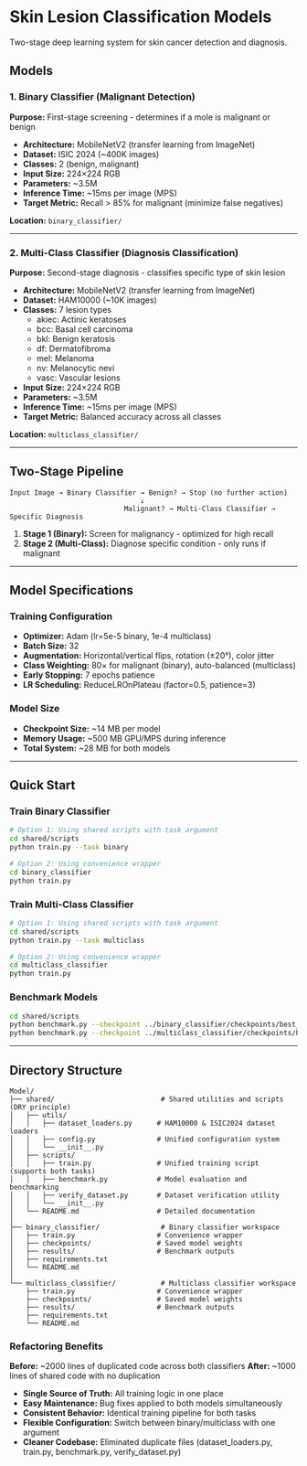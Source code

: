 # Skin Lesion Classification Models

Two-stage deep learning system for skin cancer detection and diagnosis.

## Models

### 1. Binary Classifier (Malignant Detection)
**Purpose:** First-stage screening - determines if a mole is malignant or benign

- **Architecture:** MobileNetV2 (transfer learning from ImageNet)
- **Dataset:** ISIC 2024 (~400K images)
- **Classes:** 2 (benign, malignant)
- **Input Size:** 224×224 RGB
- **Parameters:** ~3.5M
- **Inference Time:** ~15ms per image (MPS)
- **Target Metric:** Recall > 85% for malignant (minimize false negatives)

**Location:** `binary_classifier/`

---

### 2. Multi-Class Classifier (Diagnosis Classification)
**Purpose:** Second-stage diagnosis - classifies specific type of skin lesion

- **Architecture:** MobileNetV2 (transfer learning from ImageNet)
- **Dataset:** HAM10000 (~10K images)
- **Classes:** 7 lesion types
  - akiec: Actinic keratoses
  - bcc: Basal cell carcinoma
  - bkl: Benign keratosis
  - df: Dermatofibroma
  - mel: Melanoma
  - nv: Melanocytic nevi
  - vasc: Vascular lesions
- **Input Size:** 224×224 RGB
- **Parameters:** ~3.5M
- **Inference Time:** ~15ms per image (MPS)
- **Target Metric:** Balanced accuracy across all classes

**Location:** `multiclass_classifier/`

---

## Two-Stage Pipeline

```
Input Image → Binary Classifier → Benign? → Stop (no further action)
                                ↓
                            Malignant? → Multi-Class Classifier → Specific Diagnosis
```

1. **Stage 1 (Binary):** Screen for malignancy - optimized for high recall
2. **Stage 2 (Multi-Class):** Diagnose specific condition - only runs if malignant

---

## Model Specifications

### Training Configuration
- **Optimizer:** Adam (lr=5e-5 binary, 1e-4 multiclass)
- **Batch Size:** 32
- **Augmentation:** Horizontal/vertical flips, rotation (±20°), color jitter
- **Class Weighting:** 80× for malignant (binary), auto-balanced (multiclass)
- **Early Stopping:** 7 epochs patience
- **LR Scheduling:** ReduceLROnPlateau (factor=0.5, patience=3)

### Model Size
- **Checkpoint Size:** ~14 MB per model
- **Memory Usage:** ~500 MB GPU/MPS during inference
- **Total System:** ~28 MB for both models

---

## Quick Start

### Train Binary Classifier
```bash
# Option 1: Using shared scripts with task argument
cd shared/scripts
python train.py --task binary

# Option 2: Using convenience wrapper
cd binary_classifier
python train.py
```

### Train Multi-Class Classifier
```bash
# Option 1: Using shared scripts with task argument
cd shared/scripts
python train.py --task multiclass

# Option 2: Using convenience wrapper
cd multiclass_classifier
python train.py
```

### Benchmark Models
```bash
cd shared/scripts
python benchmark.py --checkpoint ../binary_classifier/checkpoints/best_binary_model.pth
python benchmark.py --checkpoint ../multiclass_classifier/checkpoints/best_multiclass_model.pth
```

---

## Directory Structure

```
Model/
├── shared/                          # Shared utilities and scripts (DRY principle)
│   ├── utils/
│   │   ├── dataset_loaders.py      # HAM10000 & ISIC2024 dataset loaders
│   │   ├── config.py               # Unified configuration system
│   │   └── __init__.py
│   ├── scripts/
│   │   ├── train.py                # Unified training script (supports both tasks)
│   │   ├── benchmark.py            # Model evaluation and benchmarking
│   │   ├── verify_dataset.py       # Dataset verification utility
│   │   └── __init__.py
│   └── README.md                   # Detailed documentation
│
├── binary_classifier/               # Binary classifier workspace
│   ├── train.py                    # Convenience wrapper
│   ├── checkpoints/                # Saved model weights
│   ├── results/                    # Benchmark outputs
│   ├── requirements.txt
│   └── README.md
│
└── multiclass_classifier/           # Multiclass classifier workspace
    ├── train.py                    # Convenience wrapper
    ├── checkpoints/                # Saved model weights
    ├── results/                    # Benchmark outputs
    ├── requirements.txt
    └── README.md
```

### Refactoring Benefits

**Before:** ~2000 lines of duplicated code across both classifiers
**After:** ~1000 lines of shared code with no duplication

- **Single Source of Truth:** All training logic in one place
- **Easy Maintenance:** Bug fixes applied to both models simultaneously
- **Consistent Behavior:** Identical training pipeline for both tasks
- **Flexible Configuration:** Switch between binary/multiclass with one argument
- **Cleaner Codebase:** Eliminated duplicate files (dataset_loaders.py, train.py, benchmark.py, verify_dataset.py)
